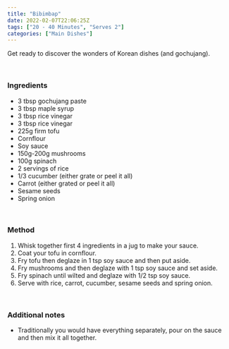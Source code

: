 ```yaml
---
title: "Bibimbap"
date: 2022-02-07T22:06:25Z
tags: ["20 - 40 Minutes", "Serves 2"]
categories: ["Main Dishes"]
---
```

Get ready to discover the wonders of Korean dishes (and gochujang).
&nbsp;

&nbsp;
### Ingredients
* 3 tbsp gochujang paste
* 3 tbsp maple syrup
* 3 tbsp rice vinegar
* 3 tbsp rice vinegar
* 225g firm tofu
* Cornflour
* Soy sauce
* 150g-200g mushrooms
* 100g spinach
* 2 servings of rice
* 1/3 cucumber (either grate or peel it all)
* Carrot (either grated or peel it all)
* Sesame seeds
* Spring onion
&nbsp;

&nbsp;
### Method
1. Whisk together first 4 ingredients in a jug to make your sauce.
2. Coat your tofu in cornflour.
3. Fry tofu then deglaze in 1 tsp soy sauce and then put aside.
4. Fry mushrooms and then deglaze with 1 tsp soy sauce and set aside.
5. Fry spinach until wilted and deglaze with 1/2 tsp soy sauce.
6. Serve with rice, carrot, cucumber, sesame seeds and spring onion.
&nbsp;

&nbsp;
### Additional notes
* Traditionally you would have everything separately, pour on the sauce and then mix it all together.

